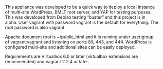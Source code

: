 This appliance was developed to be a quick way to deploy a local instance of multi-site WordPress, BMLT root server, and YAP for testing purposes.  This was developed from Debian testing “buster” and this project is in alpha.  User vagrant with password vagrant is the default for everything.  The root password is also vagrant.

Apache document root is ~/public_html and it is running under user:group of vagrant:vagrant and listening on ports 80, 443, and 444.  WordPress is configured multi-site and additional sites can be easily deployed. 

Requirements are Virtualbox 6.0 or later (virtualbox extensions are recommended) and vagrant 2.2.4 or later.
